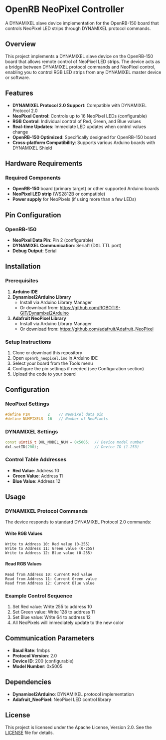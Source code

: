 # OpenRB NeoPixel Controller

A DYNAMIXEL slave device implementation for the OpenRB-150 board that controls NeoPixel LED strips through DYNAMIXEL protocol commands.

## Overview

This project implements a DYNAMIXEL slave device on the OpenRB-150 board that allows remote control of NeoPixel LED strips. The device acts as a bridge between DYNAMIXEL protocol commands and NeoPixel control, enabling you to control RGB LED strips from any DYNAMIXEL master device or software.

## Features

- **DYNAMIXEL Protocol 2.0 Support**: Compatible with DYNAMIXEL Protocol 2.0
- **NeoPixel Control**: Controls up to 16 NeoPixel LEDs (configurable)
- **RGB Control**: Individual control of Red, Green, and Blue values
- **Real-time Updates**: Immediate LED updates when control values change
- **OpenRB-150 Optimized**: Specifically designed for OpenRB-150 board
- **Cross-platform Compatibility**: Supports various Arduino boards with DYNAMIXEL Shield

## Hardware Requirements

### Required Components
- **OpenRB-150** board (primary target) or other supported Arduino boards
- **NeoPixel LED strip** (WS2812B or compatible)
- **Power supply** for NeoPixels (if using more than a few LEDs)

## Pin Configuration

### OpenRB-150
- **NeoPixel Data Pin**: Pin 2 (configurable)
- **DYNAMIXEL Communication**: Serial1 (DXL TTL port)
- **Debug Output**: Serial

## Installation

### Prerequisites
1. **Arduino IDE**
2. **Dynamixel2Arduino Library**
   - Install via Arduino Library Manager
   - Or download from: https://github.com/ROBOTIS-GIT/Dynamixel2Arduino
3. **Adafruit NeoPixel Library**
   - Install via Arduino Library Manager
   - Or download from: https://github.com/adafruit/Adafruit_NeoPixel

### Setup Instructions
1. Clone or download this repository
2. Open `openrb_neopixel.ino` in Arduino IDE
3. Select your board from the Tools menu
4. Configure the pin settings if needed (see Configuration section)
5. Upload the code to your board

## Configuration

### NeoPixel Settings
```cpp
#define PIN        2    // NeoPixel data pin
#define NUMPIXELS  16   // Number of NeoPixels
```

### DYNAMIXEL Settings
```cpp
const uint16_t DXL_MODEL_NUM = 0x5005;  // Device model number
dxl.setID(200);                         // Device ID (1-253)
```

### Control Table Addresses
- **Red Value**: Address 10
- **Green Value**: Address 11  
- **Blue Value**: Address 12

## Usage

### DYNAMIXEL Protocol Commands

The device responds to standard DYNAMIXEL Protocol 2.0 commands:

#### Write RGB Values
```
Write to Address 10: Red value (0-255)
Write to Address 11: Green value (0-255)
Write to Address 12: Blue value (0-255)
```

#### Read RGB Values
```
Read from Address 10: Current Red value
Read from Address 11: Current Green value
Read from Address 12: Current Blue value
```

### Example Control Sequence
1. Set Red value: Write 255 to address 10
2. Set Green value: Write 128 to address 11
3. Set Blue value: Write 64 to address 12
4. All NeoPixels will immediately update to the new color

## Communication Parameters

- **Baud Rate**: 1mbps
- **Protocol Version**: 2.0
- **Device ID**: 200 (configurable)
- **Model Number**: 0x5005

## Dependencies

- **Dynamixel2Arduino**: DYNAMIXEL protocol implementation
- **Adafruit_NeoPixel**: NeoPixel LED control library

## License

This project is licensed under the Apache License, Version 2.0. See the [LICENSE](LICENSE) file for details.
